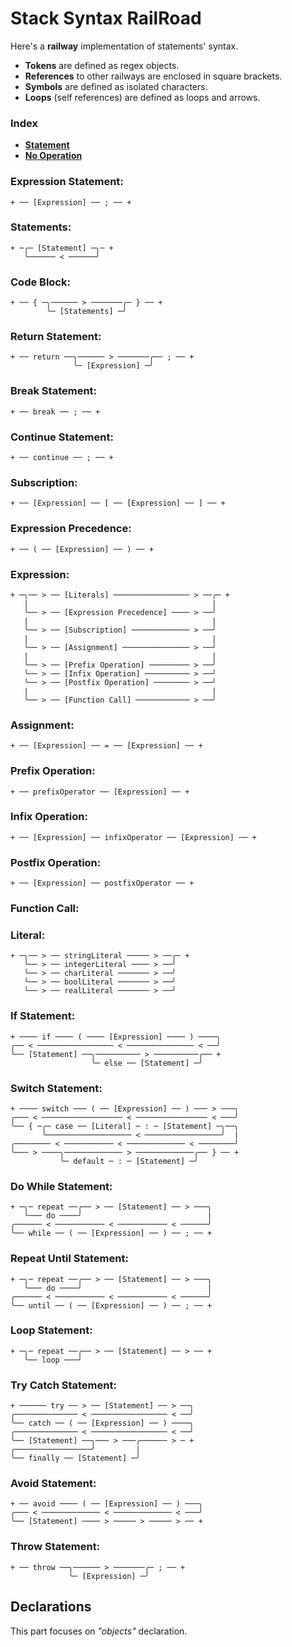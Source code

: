 
# Stack Syntax RailRoad

Here's a **railway** implementation of statements' syntax.

- **Tokens** are defined as regex objects.
- **References** to other railways are enclosed in square brackets.
- **Symbols** are defined as isolated characters.
- **Loops** (self references) are defined as loops and arrows.

### Index

- [**Statement**](RailRoads/Statement.md)
- [**No Operation**](RailRoads/No-Operation.md)

### Expression Statement:

    + ── [Expression] ── ; ── +

### Statements:

    + ─╭─ [Statement] ─╮─ +
       ╰────── < ──────╯

### Code Block:

    + ── { ─╮────── > ───────╭─ } ── +
            ╰─ [Statements] ─╯

### Return Statement:

    + ── return ──╮────── > ───────╭── ; ── +
                  ╰─ [Expression] ─╯

### Break Statement:

    + ── break ── ; ── +

### Continue Statement:

    + ── continue ── ; ── +

### Subscription:

    + ── [Expression] ── [ ── [Expression] ── ] ── +

### Expression Precedence:

    + ── ( ── [Expression] ── ) ── +

### Expression:

    + ─╮── > ── [Literals] ───────────────── > ──╭─ +
	   |                                         |
       ╰── > ── [Expression Precedence] ──── > ──╯
	   |                                         |
	   ╰── > ── [Subscription] ───────────── > ──╯
	   |                                         |
       ╰── > ── [Assignment] ─────────────── > ──╯
       |                                         |
	   ╰── > ── [Prefix Operation] ───────── > ──╯
       ╰── > ── [Infix Operation] ────────── > ──╯
	   ╰── > ── [Postfix Operation] ──────── > ──╯
	   |                                         |
	   ╰── > ── [Function Call] ──────────── > ──╯

### Assignment:

    + ── [Expression] ── = ── [Expression] ── +

### Prefix Operation:

    + ── prefixOperator ── [Expression] ── +

### Infix Operation:

    + ── [Expression] ── infixOperator ── [Expression] ── +

### Postfix Operation:

    + ── [Expression] ── postfixOperator ── +

### Function Call:



### Literal:

    + ─╮── > ── stringLiteral ───── > ──╭─ +
       ╰── > ── integerLiteral ──── > ──╯
       ╰── > ── charLiteral ─────── > ──╯
       ╰── > ── boolLiteral ─────── > ──╯
       ╰── > ── realLiteral ─────── > ──╯

### If Statement:

    + ──── if ──── ( ──── [Expression] ──── ) ────╮
    ╭── < ───────────────── < ─────────────── < ──╯
    ╰── [Statement] ──╮────────── > ──────────╭── +
                      ╰─ else ── [Statement] ─╯

### Switch Statement:

    + ──── switch ─── ( ── [Expression] ── ) ─── > ───╮
    ╭─── < ────────────────── < ──────────────── < ───╯
    ╰── { ─╭─ case ── [Literal] ─ : ─ [Statement] ─╮──╮
           ╰─────────────────── < ─────────────────╯  |
    ╭──────── < ─────────── < ───────────── < ────────╯
    ╰─── > ────╮───────────── > ─────────────╭── } ── +
               ╰─ default ─ : ─ [Statement] ─╯

### Do While Statement:

    + ─╮─ repeat ──╭── > ── [Statement] ── > ───╮
       ╰─── do ────╯                            |
    ╭────── < ─────────── < ─────────── < ──────╯
    ╰── while ── ( ── [Expression] ── ) ── ; ── +

### Repeat Until Statement:

    + ─╮─ repeat ──╭── > ── [Statement] ── > ───╮
       ╰─── do ────╯                            |
    ╭────── < ─────────── < ─────────── < ──────╯
    ╰── until ── ( ── [Expression] ── ) ── ; ── +

### Loop Statement:

    + ─╮─ repeat ──╭── > ── [Statement] ── > ── +
       ╰── loop ───╯

### Try Catch Statement:

    + ────── try ── > ── [Statement] ── > ──╮
    ╭────────────── < ───────────────── < ──╯
    ╰── catch ── ( ── [Expression] ── ) ────╮
    ╭────────────── < ───────────────── < ──╯
    ╰── [Statement] ──╮─── > ───╭────── > ─ +
    ╭─────────────────╯         |
    ╰── finally ── [Statement] ─╯

### Avoid Statement:

    + ── avoid ──── ( ── [Expression] ── ) ───╮
    ╭─── < ───────────── < ───────────── < ───╯
    ╰── [Statement] ──── > ───── > ───── > ── +

### Throw Statement:

    + ── throw ──╮────── > ───────╭─ ; ── +
                 ╰─ [Expression] ─╯

## Declarations

This part focuses on *"objects"* declaration.







